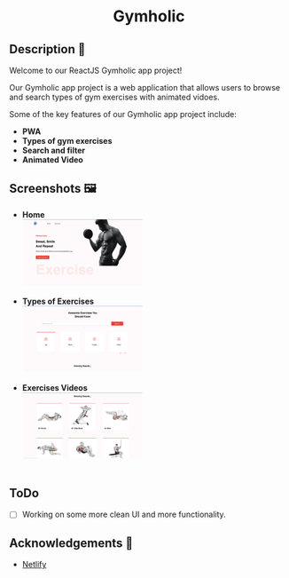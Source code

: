 <div align="center">
 <h1>Gymholic</h1>
</div>

## Description 🦚

Welcome to our ReactJS Gymholic app project!

Our Gymholic app project is a web application that allows users to browse and search types of gym exercises with animated vidoes.

Some of the key features of our Gymholic app project include:

- **PWA**
- **Types of gym exercises**
- **Search and filter**
- **Animated Video**


## Screenshots 🖼

- **Home** <br>
  <img src="/public/assets/images/Home.png" width="45%" alt="Home"> <br> <br>
- **Types of Exercises** <br>
  <img src="/public/assets/images/Types.png" width="45%" alt="Types"> <br> <br>
- **Exercises Videos** <br>
  <img src="/public/assets/images/Excersizes.png" width="45%" alt="Exercises"> <br> <br>

## ToDo

- [ ] Working on some more clean UI and more functionality.


## Acknowledgements 🙏

- [Netlify](https://gymholic.netlify.app/)
